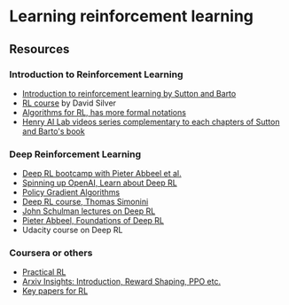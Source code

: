 # Learning reinforcement learning

## Resources
### Introduction to Reinforcement Learning
* [Introduction to reinforcement learning by Sutton and Barto](http://incompleteideas.net/book/the-book.html)
* [RL course](https://youtube.com/playlist?list=PLqYmG7hTraZBiG_XpjnPrSNw-1XQaM_gB) by David Silver
* [Algorithms for RL, has more formal notations](https://sites.ualberta.ca/~szepesva/papers/RLAlgsInMDPs.pdf)
* [Henry AI Lab videos series complementary to each chapters of Sutton and Barto's book](https://www.youtube.com/watch?v=4SLGEq_HZxk&list=PLnn6VZp3hqNvRrdnMOVtgV64F_O-61C1D)

### Deep Reinforcement Learning
* [Deep RL bootcamp with Pieter Abbeel et al.](https://sites.google.com/view/deep-rl-bootcamp/lectures)
* [Spinning up OpenAI, Learn about Deep RL](https://spinningup.openai.com/en/latest/)
* [Policy Gradient Algorithms](https://lilianweng.github.io/lil-log/2018/04/08/policy-gradient-algorithms.html)
* [Deep RL course, Thomas Simonini](https://simoninithomas.github.io/deep-rl-course/)
* [John Schulman lectures on Deep RL](https://www.youtube.com/channel/UCBOEQxX6zdihFB3VxxJdgHg/videos)
* [Pieter Abbeel, Foundations of Deep RL](https://www.youtube.com/watch?v=2GwBez0D20A&list=PLwRJQ4m4UJjNymuBM9RdmB3Z9N5-0IlY0)
* Udacity course on Deep RL

### Coursera or others
* [Practical RL](https://github.com/yandexdataschool/Practical_RL)
* [Arxiv Insights: Introduction, Reward Shaping, PPO etc.](https://www.youtube.com/c/ArxivInsights)
* [Key papers for RL](https://spinningup.openai.com/en/latest/spinningup/keypapers.html)


